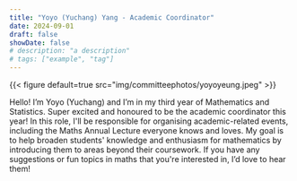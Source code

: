 ```yaml
---
title: "Yoyo (Yuchang) Yang - Academic Coordinator"
date: 2024-09-01
draft: false
showDate: false
# description: "a description"
# tags: ["example", "tag"]
---
```

{{< figure default=true src="img/committeephotos/yoyoyeung.jpeg" >}}

Hello! I’m Yoyo (Yuchang) and I’m in my third year of Mathematics and Statistics. Super excited and honoured to be the academic coordinator this year! In this role, I'll be responsible for organising academic-related events, including the Maths Annual Lecture everyone knows and loves. My goal is to help broaden students' knowledge and enthusiasm for mathematics by introducing them to areas beyond their coursework. If you have any suggestions or fun topics in maths that you're interested in, I’d love to hear them!
